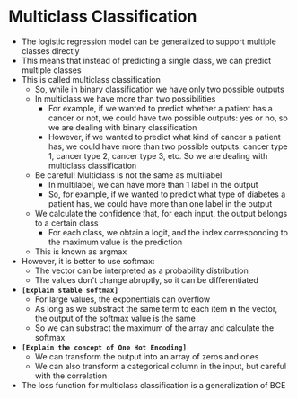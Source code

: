 # Multiclass Classification

- The logistic regression model can be generalized to support multiple classes directly
- This means that instead of predicting a single class, we can predict multiple classes
- This is called multiclass classification
  - So, while in binary classification we have only two possible outputs
  - In multiclass we have more than two possibilities
    - For example, if we wanted to predict whether a patient has a cancer or not, we could have two possible outputs: yes or no, so we are dealing with binary classification
    - However, if we wanted to predict what kind of cancer a patient has, we could have more than two possible outputs: cancer type 1, cancer type 2, cancer type 3, etc. So we are dealing with multiclass classification
  - Be careful! Multiclass is not the same as multilabel
    - In multilabel, we can have more than 1 label in the output
    - So, for example, if we wanted to predict what type of diabetes a patient has, we could have more than one label in the output
  - We calculate the confidence that, for each input, the output belongs to a certain class
    - For each class, we obtain a logit, and the index corresponding to the maximum value is the prediction
  - This is known as argmax
- However, it is better to use softmax:
  - The vector can be interpreted as a probability distribution
  - The values don't change abruptly, so it can be differentiated
- **`[Explain stable softmax]`**
  - For large values, the exponentials can overflow
  - As long as we substract the same term to each item in the vector, the output of the softmax value is the same
  - So we can substract the maximum of the array and calculate the softmax
- **`[Explain the concept of One Hot Encoding]`**
  - We can transform the output into an array of zeros and ones
  - We can also transform a categorical column in the input, but careful with the correlation
- The loss function for multiclass classification is a generalization of BCE
